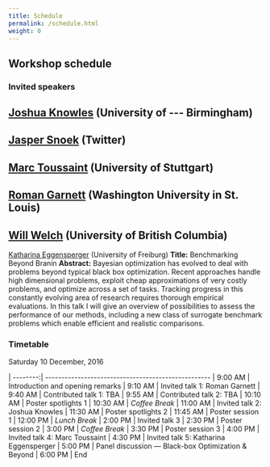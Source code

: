 ```yaml
---
title: Schedule
permalink: /schedule.html
weight: 0
---
```


## Workshop schedule

### Invited speakers

[Joshua Knowles](http://www.cs.bham.ac.uk/~jdk/) (University of ---
Birmingham)
---

[Jasper Snoek](http://people.seas.harvard.edu/~jsnoek/) (Twitter)
---

[Marc Toussaint](www.marc-toussaint.net) (University of Stuttgart)
---

[Roman Garnett](http://www.cse.wustl.edu/~garnett/) (Washington University in St. Louis)
---

[Will Welch](http://www.stat.ubc.ca/~will/) (University of British Columbia)
---

[Katharina Eggensperger](http://aad.informatik.uni-freiburg.de/people/eggensperger/index.html) (University of Freiburg)
**Title:** Benchmarking Beyond Branin
**Abstract:** Bayesian optimization has evolved to deal with problems beyond typical black box optimization. Recent approaches handle high dimensional problems, exploit cheap approximations of very costly problems, and optimize across a set of tasks. Tracking progress in this constantly evolving area of research requires thorough empirical evaluations. In this talk I will give an overview of possibilities to assess the performance of our methods, including a new class of surrogate benchmark problems which enable efficient and realistic comparisons.

### Timetable

Saturday 10 December, 2016

| --------:| ---------------------------------------------------
|  9:00 AM | Introduction and opening remarks
|  9:10 AM | Invited talk 1: Roman Garnett
|  9:40 AM | Contributed talk 1: TBA
|  9:55 AM | Contributed talk 2: TBA
| 10:10 AM | Poster spotlights 1
| 10:30 AM | *Coffee Break*
| 11:00 AM | Invited talk 2: Joshua Knowles
| 11:30 AM | Poster spotlights 2
| 11:45 AM | Poster session 1
| 12:00 PM | *Lunch Break*
|  2:00 PM | Invited talk 3
|  2:30 PM | Poster session 2
|  3:00 PM | *Coffee Break*
|  3:30 PM | Poster session 3
|  4:00 PM | Invited talk 4: Marc Toussaint
|  4:30 PM | Invited talk 5: Katharina Eggensperger
|  5:00 PM | Panel discussion &mdash; Black-box Optimization & Beyond
|  6:00 PM | End 
